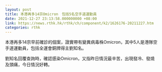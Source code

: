 ```yaml
---
layout: post
title: 本港再多14宗Omicron　包括5名空手道運動員
date: 2021-12-27 23:13:58.000000000 +08:00
link: https://news.rthk.hk/rthk/ch/component/k2/1626176-20211227.htm
categories: rthk
---
```


本港再多14宗早前確診的個案，證實帶有變異病毒株Omicron，其中5人是港隊空手道運動員，包括全運會銅牌得主劉知名。

劉知名回覆查詢時，確認感染Omicron，又指昨日情況最辛苦，出現發冷、發燒及頭痛，今日情況好轉。
